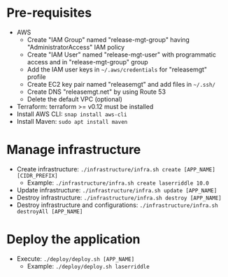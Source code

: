 # Pre-requisites
* AWS
  * Create "IAM Group" named "release-mgt-group" having "AdministratorAccess" IAM policy
  * Create "IAM User" named "release-mgt-user" with programmatic access and in "release-mgt-group" group
  * Add the IAM user keys in `~/.aws/credentials` for "releasemgt" profile
  * Create EC2 key pair named "releasemgt" and add files in `~/.ssh/`
  * Create DNS "releasemgt.net" by using Route 53
  * Delete the default VPC (optional)
* Terraform: terraform >= v0.12 must be installed
* Install AWS CLI: `snap install aws-cli`
* Install Maven: `sudo apt install maven`

# Manage infrastructure
* Create infrastructure: `./infrastructure/infra.sh create [APP_NAME] [CIDR_PREFIX]`
    * Example: `./infrastructure/infra.sh create laserriddle 10.0`
* Update infrastructure: `./infrastructure/infra.sh update [APP_NAME]`
* Destroy infrastructure: `./infrastructure/infra.sh destroy [APP_NAME]`
* Destroy infrastructure and configurations: `./infrastructure/infra.sh destroyAll [APP_NAME]`

# Deploy the application
* Execute: `./deploy/deploy.sh [APP_NAME]`
    * Example: `./deploy/deploy.sh laserriddle`